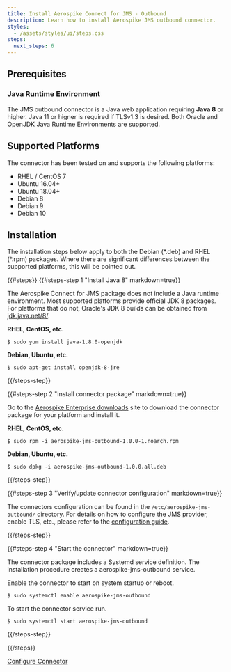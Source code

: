 ```yaml
---
title: Install Aerospike Connect for JMS - Outbound
description: Learn how to install Aerospike JMS outbound connector.
styles:
  - /assets/styles/ui/steps.css
steps:
  next_steps: 6
---
```


## Prerequisites

### Java Runtime Environment

The JMS outbound connector is a Java web application requiring **Java 8** or
higher. Java 11 or higner is required if TLSv1.3 is desired. Both Oracle and
OpenJDK Java Runtime Environments are supported.

## Supported Platforms

The connector has been tested on and supports the following platforms:

* RHEL / CentOS 7
* Ubuntu 16.04+
* Ubuntu 18.04+
* Debian 8
* Debian 9
* Debian 10

## Installation

The installation steps below apply to both the Debian (\*.deb) and RHEL
(\*.rpm) packages. Where there are significant differences between the
supported platforms, this will be pointed out.

{{#steps}}
{{#steps-step 1 "Install Java 8" markdown=true}}

The Aerospike Connect for JMS package does not include a Java runtime
environment. Most supported platforms provide official JDK 8 packages. For
platforms that do not, Oracle's JDK 8 builds can be obtained from
[jdk.java.net/8/](http://jdk.java.net/8/).

**RHEL, CentOS, etc.**

```
$ sudo yum install java-1.8.0-openjdk
```

**Debian, Ubuntu, etc.**

```
$ sudo apt-get install openjdk-8-jre
```
{{/steps-step}}

{{#steps-step 2 "Install connector package" markdown=true}}

Go to the [Aerospike Enterprise downloads](/enterprise/download/solutions/aerospike-jms/)
site to download the connector package for your platform and install it.


**RHEL, CentOS, etc.**

```
$ sudo rpm -i aerospike-jms-outbound-1.0.0-1.noarch.rpm
```

**Debian, Ubuntu, etc.**

```
$ sudo dpkg -i aerospike-jms-outbound-1.0.0.all.deb
```

{{/steps-step}}

{{#steps-step 3 "Verify/update connector configuration" markdown=true}}

The connectors configuration can be found in the `/etc/aerospike-jms-outbound/`
directory. For details on how to configure the JMS provider, enable
TLS, etc., please refer to the [configuration guide](/docs/connectors/enterprise/jms/outbound/configuration/index.html).

{{/steps-step}}

{{#steps-step 4 "Start the connector" markdown=true}}

The connector package includes a Systemd service definition. The installation
procedure creates a aerospike-jms-outbound service.


Enable the connector to start on system startup or reboot.
```
$ sudo systemctl enable aerospike-jms-outbound
```

To start the connector service run.
```
$ sudo systemctl start aerospike-jms-outbound
```

{{/steps-step}}

{{/steps}}

<a href="/docs/connectors/enterprise/jms/outbound/configuration/index.html" class="primary button">Configure Connector</a> 
